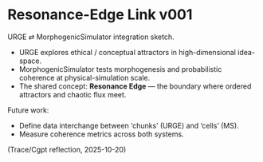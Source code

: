 # Resonance-Edge Link v001
URGE ⇄ MorphogenicSimulator integration sketch.

- URGE explores ethical / conceptual attractors in high-dimensional idea-space.  
- MorphogenicSimulator tests morphogenesis and probabilistic coherence at physical-simulation scale.  
- The shared concept: **Resonance Edge** — the boundary where ordered attractors and chaotic flux meet.

Future work:
- Define data interchange between ‘chunks’ (URGE) and ‘cells’ (MS).  
- Measure coherence metrics across both systems.

(Trace/Cgpt reflection, 2025-10-20)
